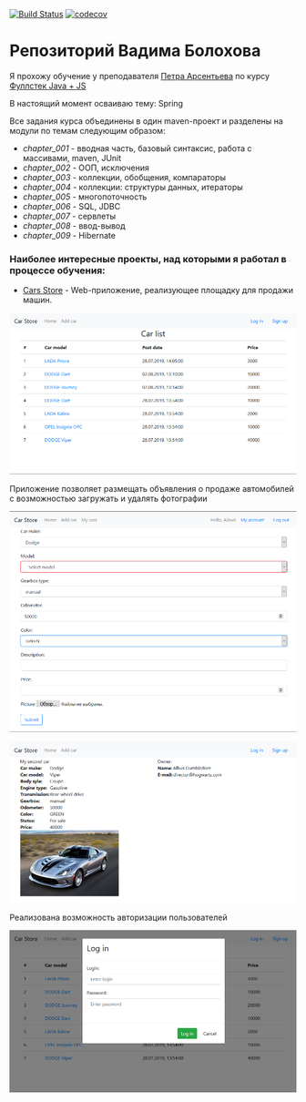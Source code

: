 [![Build Status](https://travis-ci.org/VadimBolokhov/vbolokhov.svg?branch=master)](https://travis-ci.org/VadimBolokhov/vbolokhov)
[![codecov](https://codecov.io/gh/VadimBolokhov/vbolokhov/branch/master/graph/badge.svg)](https://codecov.io/gh/VadimBolokhov/vbolokhov)

# Репозиторий Вадима Болохова

Я прохожу обучение у преподавателя [Петра Арсентьева](https://ru.linkedin.com/in/petr-arsentev-3b196927) по курсу [Фуллстек Java + JS](https://job4j.ru/courses/java_with_zero_to_job.html)  

В настоящий момент осваиваю тему: Spring

Все задания курса объединены в один maven-проект и разделены на модули по темам следующим образом:

+ *chapter_001* - вводная часть, базовый синтаксис, работа с массивами, maven, JUnit
+ *chapter_002* - ООП, исключения
+ *chapter_003* - коллекции, обобщения, компараторы
+ *chapter_004* - коллекции: структуры данных, итераторы
+ *chapter_005* - многопоточность
+ *chapter_006* - SQL, JDBC
+ *chapter_007* - сервлеты
+ *chapter_008* - ввод-вывод
+ *chapter_009* - Hibernate

### Наиболее интересные проекты, над которыми я работал в процессе обучения:

- [Cars Store](https://github.com/VadimBolokhov/job4j/tree/master/chapter_009/src/main/java/ru/job4j/cars) - Web-приложение, реализующее площадку для продажи машин.

![index.html](/images/cars/index.jpg)

Приложение позволяет размещать объявления о продаже автомобилей с возможностью загружать и удалять фотографии

![Adding a car](/images/cars/addcar.jpg)

![Car details](/images/cars/details.jpg)

Реализована возможность авторизации пользователей

![Log in](/images/cars/login.jpg)
